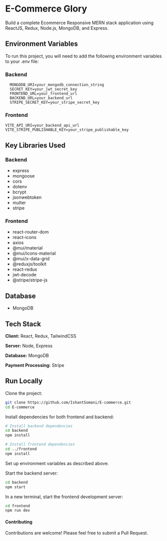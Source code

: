 
# E-Commerce Glory

Build a complete Ecommerce Responsive MERN stack application using ReactJS, Redux, Node.js, MongoDB, and Express.

## Environment Variables

To run this project, you will need to add the following environment variables to your .env file:

### Backend
      MONGODB_URI=your_mongodb_connection_string      
      SECRET_KEY=your_jwt_secret_key 
      FRONTEND_URL=your_frontend_url 
      BACKEND_URL=your_backend_url 
      STRIPE_SECRET_KEY=your_stripe_secret_key

### Frontend
    VITE_API_URI=your_backend_api_url
    VITE_STRIPE_PUBLISHABLE_KEY=your_stripe_publishable_key


## Key Libraries Used

### Backend
- express
- mongoose
- cors
- dotenv
- bcrypt
- jsonwebtoken
- multer
- stripe

### Frontend
- react-router-dom
- react-icons
- axios
- @mui/material
- @mui/icons-material
- @mui/x-data-grid
- @reduxjs/toolkit
- react-redux
- jwt-decode
- @stripe/stripe-js

## Database
- MongoDB

## Tech Stack

**Client:** React, Redux, TailwindCSS

**Server:** Node, Express

**Database:** MongoDB

**Payment Processing:** Stripe



## Run Locally

Clone the project:

```bash
git clone https://github.com/IshantSomani/E-commerce.git
cd E-commerce
```

Install dependencies for both frontend and backend:

```bash
# Install backend dependencies
cd backend
npm install

# Install frontend dependencies
cd ../frontend
npm install
```
Set up environment variables as described above.

Start the backend server:
```bash
cd backend
npm start
```

In a new terminal, start the frontend development server:

```bash
cd frontend
npm run dev
```

#### Contributing
Contributions are welcome! Please feel free to submit a Pull Request.